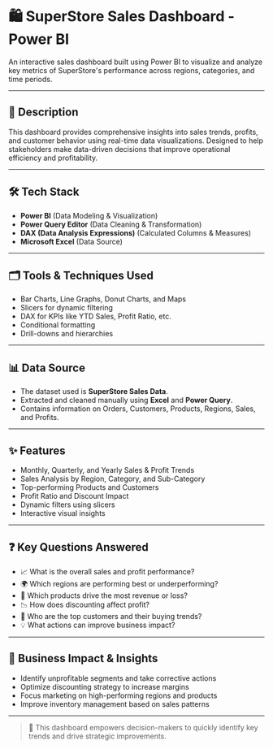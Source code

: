 # 🛍️ SuperStore Sales Dashboard - Power BI

An interactive sales dashboard built using Power BI to visualize and analyze key metrics of SuperStore's performance across regions, categories, and time periods.

---

## 🧾 Description

This dashboard provides comprehensive insights into sales trends, profits, and customer behavior using real-time data visualizations. Designed to help stakeholders make data-driven decisions that improve operational efficiency and profitability.

---

## 🛠️ Tech Stack

- **Power BI** (Data Modeling & Visualization)
- **Power Query Editor** (Data Cleaning & Transformation)
- **DAX (Data Analysis Expressions)** (Calculated Columns & Measures)
- **Microsoft Excel** (Data Source)

---

## 🗂️ Tools & Techniques Used

- Bar Charts, Line Graphs, Donut Charts, and Maps
- Slicers for dynamic filtering
- DAX for KPIs like YTD Sales, Profit Ratio, etc.
- Conditional formatting
- Drill-downs and hierarchies

---

## 📊 Data Source

- The dataset used is **SuperStore Sales Data**.
- Extracted and cleaned manually using **Excel** and **Power Query**.
- Contains information on Orders, Customers, Products, Regions, Sales, and Profits.

---

## ✨ Features

- Monthly, Quarterly, and Yearly Sales & Profit Trends
- Sales Analysis by Region, Category, and Sub-Category
- Top-performing Products and Customers
- Profit Ratio and Discount Impact
- Dynamic filters using slicers
- Interactive visual insights

---

## ❓ Key Questions Answered

- 📈 What is the overall sales and profit performance?
- 🌍 Which regions are performing best or underperforming?
- 🛒 Which products drive the most revenue or loss?
- 📉 How does discounting affect profit?
- 👥 Who are the top customers and their buying trends?
- 💡 What actions can improve business impact?

---

## 📌 Business Impact & Insights

- Identify unprofitable segments and take corrective actions
- Optimize discounting strategy to increase margins
- Focus marketing on high-performing regions and products
- Improve inventory management based on sales patterns

---

> 🚀 This dashboard empowers decision-makers to quickly identify key trends and drive strategic improvements.

